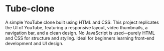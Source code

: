 # Tube-clone
A simple YouTube clone built using HTML and CSS. This project replicates the UI of YouTube, featuring a responsive layout, video thumbnails, a navigation bar, and a clean design. No JavaScript is used—purely HTML and CSS for structure and styling. Ideal for beginners learning front-end development and UI design.
